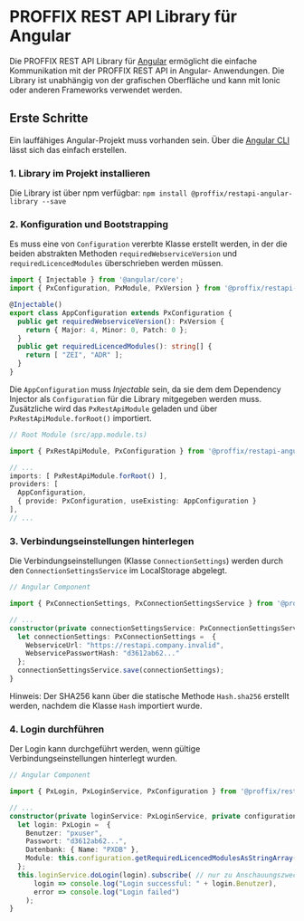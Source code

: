 PROFFIX REST API Library für Angular
====================================

Die PROFFIX REST API Library für [Angular](https://angular.io) ermöglicht die einfache Kommunikation mit der PROFFIX REST API in Angular-
Anwendungen. Die Library ist unabhängig von der grafischen Oberfläche und kann mit Ionic oder anderen Frameworks verwendet werden.

Erste Schritte
--------------

Ein lauffähiges Angular-Projekt muss vorhanden sein. Über die [Angular CLI](https://cli.angular.io) lässt sich das einfach erstellen.

### 1. Library im Projekt installieren

Die Library ist über npm verfügbar: `npm install @proffix/restapi-angular-library --save`

### 2. Konfiguration und Bootstrapping

Es muss eine von `Configuration` vererbte Klasse erstellt werden, in der die beiden abstrakten Methoden `requiredWebserviceVersion` und
`requiredLicencedModules` überschrieben werden müssen.

```ts
import { Injectable } from '@angular/core';
import { PxConfiguration, PxModule, PxVersion } from '@proffix/restapi-angular-library';

@Injectable()
export class AppConfiguration extends PxConfiguration {
  public get requiredWebserviceVersion(): PxVersion {
    return { Major: 4, Minor: 0, Patch: 0 };
  }
  public get requiredLicencedModules(): string[] {
    return [ "ZEI", "ADR" ];
  }
}
```

Die `AppConfiguration` muss *Injectable* sein, da sie dem dem Dependency Injector als `Configuration` für die Library mitgegeben werden muss.
Zusätzliche wird das `PxRestApiModule` geladen und über `PxRestApiModule.forRoot()` importiert.

```ts
// Root Module (src/app.module.ts)

import { PxRestApiModule, PxConfiguration } from '@proffix/restapi-angular-library';

// ...
imports: [ PxRestApiModule.forRoot() ],
providers: [
  AppConfiguration,
  { provide: PxConfiguration, useExisting: AppConfiguration }
],
// ...
```

### 3. Verbindungseinstellungen hinterlegen

Die Verbindungseinstellungen (Klasse `ConnectionSettings`) werden durch den `ConnectionSettingsService` im LocalStorage abgelegt.

```ts
// Angular Component

import { PxConnectionSettings, PxConnectionSettingsService } from '@proffix/restapi-angular-library';

// ...
constructor(private connectionSettingsService: PxConnectionSettingsService) {
  let connectionSettings: PxConnectionSettings =  {
    WebserviceUrl: "https://restapi.company.invalid",
    WebservicePasswortHash: "d3612ab62..."
  };
  connectionSettingsService.save(connectionSettings);
}
```

Hinweis: Der SHA256 kann über die statische Methode `Hash.sha256` erstellt werden, nachdem die Klasse `Hash` importiert wurde.

### 4. Login durchführen

Der Login kann durchgeführt werden, wenn gültige Verbindungseinstellungen hinterlegt wurden.

```ts
// Angular Component

import { PxLogin, PxLoginService, PxConfiguration } from '@proffix/restapi-angular-library';

// ...
constructor(private loginService: PxLoginService, private configuration: PxConfiguration) {
  let login: PxLogin =  {
    Benutzer: "pxuser",
    Passwort: "d3612ab62...",
    Datenbank: { Name: "PXDB" },
    Module: this.configuration.getRequiredLicencedModulesAsStringArray() // Die Module können aus der AppConfiguration gelesen werden
  };
  this.loginService.doLogin(login).subscribe( // nur zu Anschauungszwecken, nie HTTP-Requests in einem Konstruktor absetzen
      login => console.log("Login successful: " + login.Benutzer),
      error => console.log("Login failed")
    );
}
```
